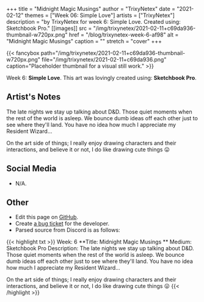 +++
title =       "Midnight Magic Musings"
author =      "TrixyNetex"
date =        "2021-02-12"
themes =      ["Week 06: Simple Love"]
artists =     ["TrixyNetex"]
description = "by TrixyNetex for week 6: Simple Love. Created using: Sketchbook Pro."
[[images]]
      src = "/img/trixynetex/2021-02-11+c69da936-thumbnail-w720px.png"
      href = "/blog/trixynetex-week-6-af98"
      alt = "Midnight Magic Musings"
      caption = ""
      stretch = "cover"
+++

{{< fancybox path="/img/trixynetex/2021-02-11+c69da936-thumbnail-w720px.png" file="/img/trixynetex/2021-02-11+c69da936.png" caption="Placeholder thumbnail for a visual still work." >}}


Week 6: **Simple Love**. This art was lovingly created using: **Sketchbook Pro**.

## Artist's Notes

The late nights we stay up talking about D&D. Those quiet moments when the rest of the world is asleep. We bounce dumb ideas off each other just to see where they'll land. You have no idea how much I appreciate my Resident Wizard...

On the art side of things; I really enjoy drawing characters and their interactions, and believe it or not, I do like drawing cute things 😛

## Social Media

- N/A.

## Other

- Edit this page on [GitHub](https://github.com/teaminkling/web-refresh/edit/main/content/blog/trixynetex-week-6-af98.md).
- Create [a bug ticket](https://github.com/teaminkling/web-refresh/issues/new?assignees=&labels=bug&template=problem-report.md&title=) for the developer.
- Parsed source from Discord is as follows:

{{< highlight txt >}}
Week: 6
**Title:  Midnight Magic Musings ** 
Medium: Sketchbook Pro
Description:  The late nights we stay up talking about D&D. Those quiet moments when the rest of the world is asleep. We bounce dumb ideas off each other just to see where they'll land. You have no idea how much I appreciate my Resident Wizard...

On the art side of things; I really enjoy drawing characters and their interactions, and believe it or not, I do like drawing cute things 😛
{{< /highlight >}}